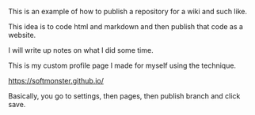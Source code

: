 This is an example of how to publish a repository for a wiki and such like.

This idea is to code html and markdown and then publish that code as a website.

I will write up notes on what I did some time.

This is my custom profile page I made for myself using the technique.

https://softmonster.github.io/

Basically, you go to settings, then pages, then publish branch and click save. 
